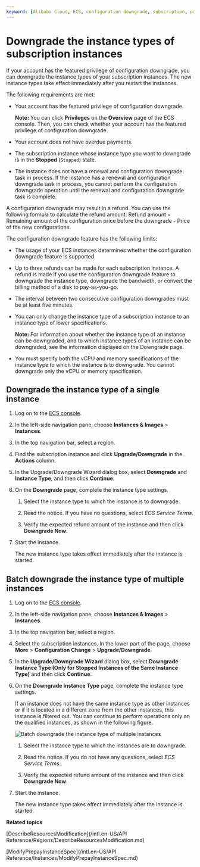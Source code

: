 ```yaml
---
keyword: [Alibaba Cloud, ECS, configuration downgrade, subscription, privilege and quota, featured privilege]
---
```


# Downgrade the instance types of subscription instances

If your account has the featured privilege of configuration downgrade, you can downgrade the instance types of your subscription instances. The new instance types take effect immediately after you restart the instances.

The following requirements are met:

-   Your account has the featured privilege of configuration downgrade.

    **Note:** You can click **Privileges** on the **Overview** page of the ECS console. Then, you can check whether your account has the featured privilege of configuration downgrade.

-   Your account does not have overdue payments.
-   The subscription instance whose instance type you want to downgrade is in the **Stopped** \(`Stopped`\) state.
-   The instance does not have a renewal and configuration downgrade task in process. If the instance has a renewal and configuration downgrade task in process, you cannot perform the configuration downgrade operation until the renewal and configuration downgrade task is complete.

A configuration downgrade may result in a refund. You can use the following formula to calculate the refund amount: Refund amount = Remaining amount of the configuration price before the downgrade - Price of the new configurations.

The configuration downgrade feature has the following limits:

-   The usage of your ECS instances determines whether the configuration downgrade feature is supported.
-   Up to three refunds can be made for each subscription instance. A refund is made if you use the configuration downgrade feature to downgrade the instance type, downgrade the bandwidth, or convert the billing method of a disk to pay-as-you-go.
-   The interval between two consecutive configuration downgrades must be at least five minutes.
-   You can only change the instance type of a subscription instance to an instance type of lower specifications.

    **Note:** For information about whether the instance type of an instance can be downgraded, and to which instance types of an instance can be downgraded, see the information displayed on the Downgrade page.

-   You must specify both the vCPU and memory specifications of the instance type to which the instance is to downgrade. You cannot downgrade only the vCPU or memory specification.

## Downgrade the instance type of a single instance

1.  Log on to the [ECS console](https://ecs.console.aliyun.com).

2.  In the left-side navigation pane, choose **Instances & Images** \> **Instances**.

3.  In the top navigation bar, select a region.

4.  Find the subscription instance and click **Upgrade/Downgrade** in the **Actions** column.

5.  In the Upgrade/Downgrade Wizard dialog box, select **Downgrade** and **Instance Type**, and then click **Continue**.

6.  On the **Downgrade** page, complete the instance type settings.

    1.  Select the instance type to which the instance is to downgrade.

    2.  Read the notice. If you have no questions, select *ECS Service Terms*.

    3.  Verify the expected refund amount of the instance and then click **Downgrade Now**.

7.  Start the instance.

    The new instance type takes effect immediately after the instance is started.


## Batch downgrade the instance type of multiple instances

1.  Log on to the [ECS console](https://ecs.console.aliyun.com).

2.  In the left-side navigation pane, choose **Instances & Images** \> **Instances**.

3.  In the top navigation bar, select a region.

4.  Select the subscription instances. In the lower part of the page, choose **More** \> **Configuration Change** \> **Upgrade/Downgrade**.

5.  In the **Upgrade/Downgrade Wizard** dialog box, select **Downgrade Instance Type \(Only for Stopped Instances of the Same Instance Type\)** and then click **Continue**.

6.  On the **Downgrade Instance Type** page, complete the instance type settings.

    If an instance does not have the same instance type as other instances or if it is located in a different zone from the other instances, this instance is filtered out. You can continue to perform operations only on the qualified instances, as shown in the following figure.

    ![Batch downgrade the instance type of multiple instances](https://static-aliyun-doc.oss-cn-hangzhou.aliyuncs.com/assets/img/en-US/1557240061/p135081.png)

    1.  Select the instance type to which the instances are to downgrade.

    2.  Read the notice. If you do not have any questions, select *ECS Service Terms*.

    3.  Verify the expected refund amount of the instance and then click **Downgrade Now**.

7.  Start the instance.

    The new instance type takes effect immediately after the instance is started.


**Related topics**  


[DescribeResourcesModification](/intl.en-US/API Reference/Regions/DescribeResourcesModification.md)

[ModifyPrepayInstanceSpec](/intl.en-US/API Reference/Instances/ModifyPrepayInstanceSpec.md)

